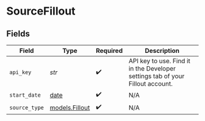 # SourceFillout


## Fields

| Field                                                                          | Type                                                                           | Required                                                                       | Description                                                                    |
| ------------------------------------------------------------------------------ | ------------------------------------------------------------------------------ | ------------------------------------------------------------------------------ | ------------------------------------------------------------------------------ |
| `api_key`                                                                      | *str*                                                                          | :heavy_check_mark:                                                             | API key to use. Find it in the Developer settings tab of your Fillout account. |
| `start_date`                                                                   | [date](https://docs.python.org/3/library/datetime.html#date-objects)           | :heavy_check_mark:                                                             | N/A                                                                            |
| `source_type`                                                                  | [models.Fillout](../models/fillout.md)                                         | :heavy_check_mark:                                                             | N/A                                                                            |